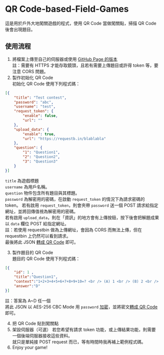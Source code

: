 # QR Code-based-Field-Games

這是用於戶外大地闖關遊戲的程式，使用 QR Code 當做闖關點，掃描 QR Code 後會出現題目。

## 使用流程
1. 將檔案上傳至自己的伺服器或使用 [GitHub Page 的版本](https://s3131212.github.io/QRCode-based-Field-Games/)  
註：需要有 HTTPS 才能存取鏡頭，且若有需要上傳題目或許得 token 等，要注意 CORS 問題。
2. 製作初始化 QR Code  
初始化 QR Code 使用下列程式碼：  
```json
[{
	"title": "Test contest",
	"password": "abc",
	"username": "test",
	"request_token": {
		"enable": false,
		"url": ""
	},
	"upload_data": {
		"enable": true,
		"url": "https://requestb.in/blablabla"
	},
	"question": {
		"1": "Question1",
		"2": "Question2",
		"3": "Question3"
	}
}]
```  
`title` 為遊戲標題  
`username` 為用戶名稱。  
`question` 物件包含所有題目與其標題。  
`password` 為解密用的密碼，在啟動 `request_token` 的情況下為請求密碼的 token。
若有啟用 `request_token`，則會夾帶 `password` 送一個 POST 請求給指定網址，並將回傳值視為解密用的密碼。  
若有啟用 `upload_data`，則在「資訊」的地方會有上傳按鈕，按下後會把解題成果以 `data` 欄位 POST 給指定網址。  
註：若使用 requestbin 做為上傳網址，會因為 CORS 而無法上傳，但在 requestbin 上仍然可以看到請求。  
最後將此 JSON [轉成 QR Code](https://www.google.com.tw/search?q=qrcode+generator) 即可。  

3. 製作題目的 QR Code  
題目的 QR Code 使用下列程式碼：  
```json
[{
	"id": 1 ,
	"title":"Question1",
	"context":"1+2+3+4+5+6+7+8+9+10=? <br /> (A) 1 <br /> (B) 2 <br /> (C) 45 <br /> (D) 55",
	"answer":"D"
}]
```
註：答案為 A~D 任一個  
將此 JSON 以 AES-256 CBC Mode 用 `password` [加密](https://gotyour.pw/encrypt.html)，並將密文[轉成 QR Code](https://www.google.com.tw/search?q=qrcode+generator) 即可。  

4. 把 QR Code 貼到闖關點
5. 架設伺服器（可選）
若您希望有請求 token 功能，或上傳結果功能，則需要一個後端伺服器接收這些資料。  
就只是單純接 POST request 而已，等有時間時我再補上範例程式碼。
6. Enjoy your game!



